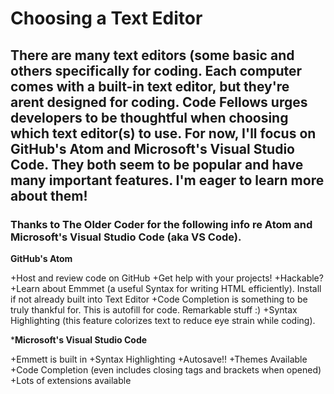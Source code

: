# Choosing a Text Editor 

## There are many text editors (some basic and others specifically for coding. Each computer comes with a built-in text editor, but they're arent designed for coding. Code Fellows urges developers to be thoughtful when choosing which text editor(s) to use. For now, I'll focus on GitHub's Atom and Microsoft's Visual Studio Code. They both seem to be popular and have many important features. I'm eager to learn more about them! 
### Thanks to The Older Coder for the following info re Atom and Microsoft's Visual Studio Code (aka VS Code).

  **GitHub's Atom**
 
  +Host and review code on GitHub
  +Get help with your projects!
  +Hackable? 
  +Learn about Emmmet (a useful Syntax for writing HTML efficiently). Install if not already built into Text Editor
  +Code Completion is something to be truly thankful for. This is autofill for code. Remarkable stuff :)
  +Syntax Highlighting (this feature colorizes text to reduce eye strain while coding).
  
  
  ***Microsoft's Visual Studio Code**
  
  +Emmett is built in
  +Syntax Highlighting
  +Autosave!!
  +Themes Available
  +Code Completion (even includes closing tags and brackets when opened)
  +Lots of extensions available
  
  
